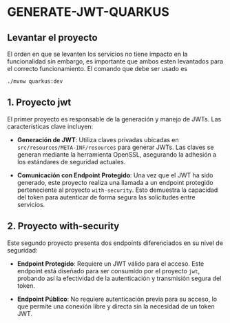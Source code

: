# GENERATE-JWT-QUARKUS
## Levantar el proyecto
El orden en que se levanten los servicios no tiene impacto en la funcionalidad sin embargo, es importante que ambos esten levantados para el correcto funcionamiento. El comando que debe ser usado es
```
./mvnw quarkus:dev
```

## 1. Proyecto jwt
El primer proyecto es responsable de la generación y manejo de JWTs. Las características clave incluyen:

- **Generación de JWT**: Utiliza claves privadas ubicadas en `src/resources/META-INF/resources` para generar JWTs. Las claves se generan mediante la herramienta OpenSSL, asegurando la adhesión a los estándares de seguridad actuales.

- **Comunicación con Endpoint Protegido**: Una vez que el JWT ha sido generado, este proyecto realiza una llamada a un endpoint protegido perteneciente al proyecto `with-security`. Esto demuestra la capacidad del token para autenticar de forma segura las solicitudes entre servicios.

## 2. Proyecto with-security
Este segundo proyecto presenta dos endpoints diferenciados en su nivel de seguridad:

- **Endpoint Protegido**: Requiere un JWT válido para el acceso. Este endpoint está diseñado para ser consumido por el proyecto `jwt`, probando así la efectividad de la autenticación y transmisión segura del token.

- **Endpoint Público**: No requiere autenticación previa para su acceso, lo que permite una conexión libre y directa sin la necesidad de un token JWT.


